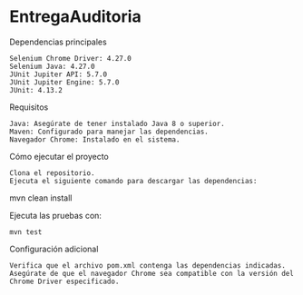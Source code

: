 # EntregaAuditoria
Dependencias principales

    Selenium Chrome Driver: 4.27.0
    Selenium Java: 4.27.0
    JUnit Jupiter API: 5.7.0
    JUnit Jupiter Engine: 5.7.0
    JUnit: 4.13.2

Requisitos

    Java: Asegúrate de tener instalado Java 8 o superior.
    Maven: Configurado para manejar las dependencias.
    Navegador Chrome: Instalado en el sistema.

Cómo ejecutar el proyecto

    Clona el repositorio.
    Ejecuta el siguiente comando para descargar las dependencias:

mvn clean install

Ejecuta las pruebas con:

    mvn test

Configuración adicional

    Verifica que el archivo pom.xml contenga las dependencias indicadas.
    Asegúrate de que el navegador Chrome sea compatible con la versión del Chrome Driver especificado.

